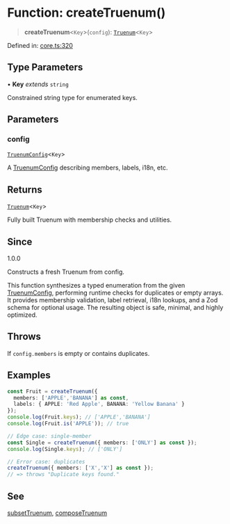 # Function: createTruenum()

> **createTruenum**\<`Key`\>(`config`): [`Truenum`](../interfaces/Truenum.md)\<`Key`\>

Defined in: [core.ts:320](https://github.com/ethan-wickstrom/truenums/blob/b5a11edef0163b51f94dc242f445389d81c0496c/src/core.ts#L320)

## Type Parameters

• **Key** *extends* `string`

Constrained string type for enumerated keys.

## Parameters

### config

[`TruenumConfig`](../interfaces/TruenumConfig.md)\<`Key`\>

A [TruenumConfig](../interfaces/TruenumConfig.md) describing members, labels, i18n, etc.

## Returns

[`Truenum`](../interfaces/Truenum.md)\<`Key`\>

Fully built Truenum with membership checks and utilities.

## Since

1.0.0

Constructs a fresh Truenum from config.

This function synthesizes a typed enumeration from the given [TruenumConfig](../interfaces/TruenumConfig.md),
performing runtime checks for duplicates or empty arrays. It provides membership
validation, label retrieval, i18n lookups, and a Zod schema for optional usage.
The resulting object is safe, minimal, and highly optimized.

## Throws

If `config.members` is empty or contains duplicates.

## Examples

```ts
const Fruit = createTruenum({
  members: ['APPLE','BANANA'] as const,
  labels: { APPLE: 'Red Apple', BANANA: 'Yellow Banana' }
});
console.log(Fruit.keys); // ['APPLE','BANANA']
console.log(Fruit.is('APPLE')); // true
```

```ts
// Edge case: single-member
const Single = createTruenum({ members: ['ONLY'] as const });
console.log(Single.keys); // ['ONLY']
```

```ts
// Error case: duplicates
createTruenum({ members: ['X','X'] as const });
// => throws "Duplicate keys found."
```

## See

[subsetTruenum](subsetTruenum.md), [composeTruenum](composeTruenum.md)
